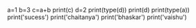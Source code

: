 a=1
b=3
c=a+b
print(c)
d=2
print(type(d))
print(d)
print(type(a))
print('sucess')
print('chaitanya')
print('bhaskar')
print('vaishu')
